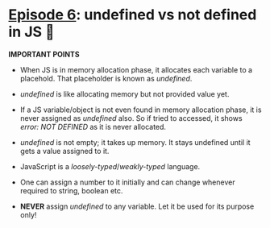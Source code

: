 # [Episode 6](https://www.youtube.com/watch?v=B7iF6G3EyIk&list=PLlasXeu85E9cQ32gLCvAvr9vNaUccPVNP&index=7): undefined vs not defined in JS 🤔

__IMPORTANT POINTS__

* When JS is in memory allocation phase, it allocates each variable to a placehold. That placeholder is known as *undefined*.

* *undefined* is like allocating memory but not provided value yet.

* If a JS variable/object is not even found in memory allocation phase, it is never assigned as *undefined* also. So if tried to accessed, it shows *error: NOT DEFINED* as it is never allocated.

* *undefined* is not empty; it takes up memory. It stays undefined until it gets a value assigned to it.

* JavaScript is a *loosely-typed*/*weakly-typed* language.

* One can assign a number to it initially and can change whenever required to string, boolean etc.

* __NEVER__ assign *undefined* to any variable. Let it be used for its purpose only!